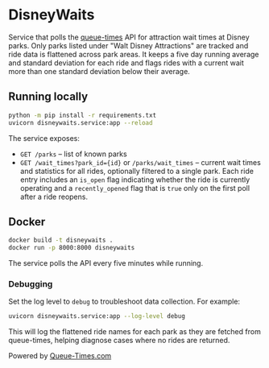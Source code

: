 # DisneyWaits

Service that polls the [queue-times](https://queue-times.com) API for
attraction wait times at Disney parks. Only parks listed under "Walt Disney
Attractions" are tracked and ride data is flattened across park areas.  It
keeps a five day running average and standard deviation for each ride and
flags rides with a current wait more than one standard deviation below their
average.

## Running locally

```bash
python -m pip install -r requirements.txt
uvicorn disneywaits.service:app --reload
```

The service exposes:

- `GET /parks` – list of known parks
- `GET /wait_times?park_id={id}` or `/parks/wait_times` – current wait times
  and statistics for all rides, optionally filtered to a single park. Each
  ride entry includes an `is_open` flag indicating whether the ride is
  currently operating and a `recently_opened` flag that is `true` only on the
  first poll after a ride reopens.

## Docker

```bash
docker build -t disneywaits .
docker run -p 8000:8000 disneywaits
```

The service polls the API every five minutes while running.

### Debugging

Set the log level to `debug` to troubleshoot data collection. For example:

```bash
uvicorn disneywaits.service:app --log-level debug
```
This will log the flattened ride names for each park as they are fetched from
queue-times, helping diagnose cases where no rides are returned.

Powered by [Queue-Times.com](https://queue-times.com/en-US)
